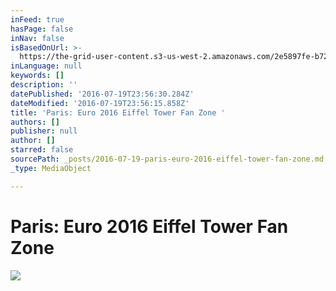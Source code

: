 ```yaml
---
inFeed: true
hasPage: false
inNav: false
isBasedOnUrl: >-
  https://the-grid-user-content.s3-us-west-2.amazonaws.com/2e5897fe-b724-4dae-8992-edaa634762ac.jpg
inLanguage: null
keywords: []
description: ''
datePublished: '2016-07-19T23:56:30.284Z'
dateModified: '2016-07-19T23:56:15.858Z'
title: 'Paris: Euro 2016 Eiffel Tower Fan Zone '
authors: []
publisher: null
author: []
starred: false
sourcePath: _posts/2016-07-19-paris-euro-2016-eiffel-tower-fan-zone.md
_type: MediaObject

---
```

# Paris: Euro 2016 Eiffel Tower Fan Zone
![](https://the-grid-user-content.s3-us-west-2.amazonaws.com/2e5897fe-b724-4dae-8992-edaa634762ac.jpg)